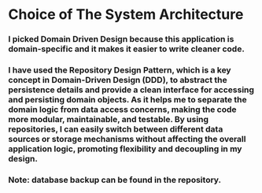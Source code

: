 # Choice of The System Architecture<br>
### I picked Domain Driven Design because this application is domain-specific and it makes it easier to write cleaner code.
### I have used the Repository Design Pattern, which is a key concept in Domain-Driven Design (DDD), to abstract the persistence details and provide a clean interface for accessing and persisting domain objects. As it helps me to separate the domain logic from data access concerns, making the code more modular, maintainable, and testable. By using repositories, I can easily switch between different data sources or storage mechanisms without affecting the overall application logic, promoting flexibility and decoupling in my design.

### Note: database backup can be found in the repository.

